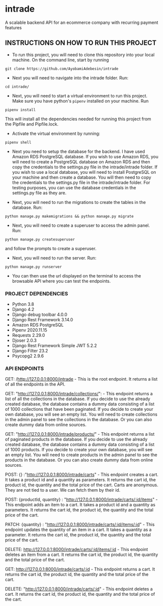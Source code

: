 # intrade

A scalable backend API for an ecommerce company with recurring payment features
## INSTRUCTIONS ON HOW TO RUN THIS PROJECT

* To run this project, you will need to clone this repository into your local machine. On the command line, start by running 
```
git clone https://github.com/AyobamiAdebesin/intrade
```

* Next you will need to navigate into the intrade folder. Run:
```
cd intrade/
```

* Next, you will need to start a virtual environment to run this project. Make sure you have python's ```pipenv``` installed on your machine. Run
```
pipenv install
```
This will install all the dependencies needed for running this project from the Pipfile and Pipfile.lock.

* Activate the virtual environment by running:
```
pipenv shell
```

* Next you need to setup the database for the backend. I have used Amazon RDS PostgreSQL database. If you wish to use Amazon RDS, you will need to create a PostgreSQL database on Amazon RDS and then copy the credentials to the settings.py file in the intrade/intrade folder. If you wish to use a local database, you will need to install PostgreSQL on your machine and then create a database. You will then need to copy the credentials to the settings.py file in the intrade/intrade folder. For testing purposes, you can use the database credentials in the settings.py file as they are.

* Next, you will need to run the migrations to create the tables in the database. Run:
```
python manage.py makemigrations && python manage.py migrate
```

* Next, you will need to create a superuser to access the admin panel. Run:
```
python manage.py createsuperuser
```
and follow the prompts to create a superuser.

* Next, you will need to run the server. Run:
```
python manage.py runserver
```

* You can then use the url displayed on the terminal to access the browsable API where you can test the endpoints.

### PROJECT DEPENDENCIES
* Python 3.8
* Django 4.2
* Django debug toolbar 4.0.0
* Django Rest Framework 3.14.0
* Amazon RDS PostgreSQL
* Pipenv 2020.11.15
* Requests 2.29.0
* Djoser 2.0.3
* Django Rest Framework Simple JWT 5.2.2
* Django Filter 23.2
* Psycopg2 2.9.6


### API ENDPOINTS
GET: /http://127.0.0.1:8000/intrade - This is the root endpoint. It returns a list of all the endpoints in the API.

GET: "http://127.0.0.1:8000/intrade/collections/": - This endpoint returns a list of all the collections in the database. If you decide to use the already created database, the database contains a dummy data consisting of a list of 1000 collections that have been paginated. If you decide to create your own database, you will see an empty list. You will need to create collections in the admin panel to see the collections in the database. Or you can also create dummy data from online sources.


GET: "http://127.0.0.1:8000/intrade/products/" - This endpoint returns a list of paginated products in the database. If you decide to use the already created database, the database contains a dummy data consisting of a list of 1000 products. If you decide to create your own database, you will see an empty list. You will need to create products in the admin panel to see the products in the database. Or you can also create dummy data from online sources.

POST: {} :"http://127.0.0.1:8000/intrade/carts" -  This endpoint creates a cart. It takes a product id and a quantity as parameters. It returns the cart id, the product id, the quantity and the total price of the cart.
Carts are anonymous. They are not tied to a user. We can fetch them by their id.

POST: {productId, quantity} : "http://127.0.0.1:8000/intrade/carts/:id/items" -  This endpoint adds an item to a cart. It takes a product id and a quantity as parameters. It returns the cart id, the product id, the quantity and the total price of the cart.

PATCH: {quantity} : "http://127.0.0.1:8000/intrade/carts/:id/items/:id" -  This endpoint updates the quantity of an item in a cart. It takes a quantity as a parameter. It returns the cart id, the product id, the quantity and the total price of the cart.

DELETE: http://127.0.0.1:8000/intrade/carts/:id/items/:id -  This endpoint deletes an item from a cart. It returns the cart id, the product id, the quantity and the total price of the cart.

GET: http://127.0.0.1:8000/intrade/carts/:id -  This endpoint returns a cart. It returns the cart id, the product id, the quantity and the total price of the cart.

DELETE: "http://127.0.0.1:8000/intrade/carts/:id" - This endpoint deletes a cart. It returns the cart id, the product id, the quantity and the total price of the cart.





